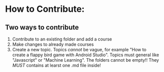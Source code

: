 # How to Contribute: 

## Two ways to contribute
1. Contribute to an existing folder and add a course
2. Make changes to already made courses 
3. Create a new topic. Topics *cannot* be vague, for example "How to create a flappy bird game with Android Studio". Topics must general like "Javascript" or "Machine Learning". 
The folders cannot be empty!! They *MUST* contains at learst one .md file inside! 


